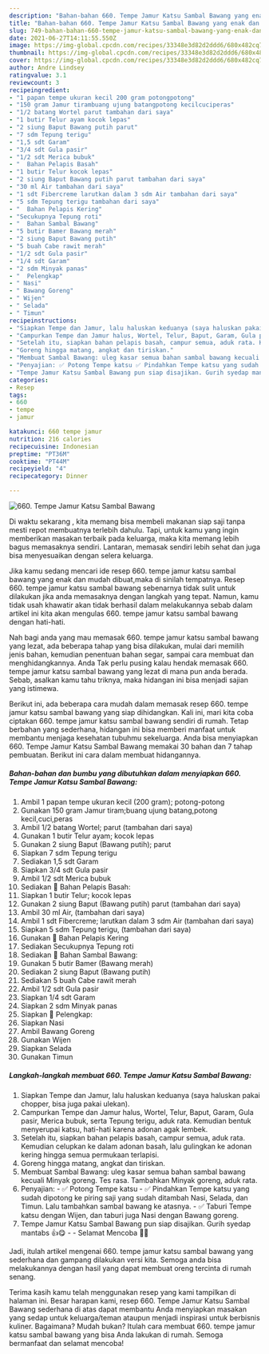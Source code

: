 ```yaml
---
description: "Bahan-bahan 660. Tempe Jamur Katsu Sambal Bawang yang enak dan Mudah Dibuat"
title: "Bahan-bahan 660. Tempe Jamur Katsu Sambal Bawang yang enak dan Mudah Dibuat"
slug: 749-bahan-bahan-660-tempe-jamur-katsu-sambal-bawang-yang-enak-dan-mudah-dibuat
date: 2021-06-27T14:11:55.550Z
image: https://img-global.cpcdn.com/recipes/33348e3d82d2ddd6/680x482cq70/660-tempe-jamur-katsu-sambal-bawang-foto-resep-utama.jpg
thumbnail: https://img-global.cpcdn.com/recipes/33348e3d82d2ddd6/680x482cq70/660-tempe-jamur-katsu-sambal-bawang-foto-resep-utama.jpg
cover: https://img-global.cpcdn.com/recipes/33348e3d82d2ddd6/680x482cq70/660-tempe-jamur-katsu-sambal-bawang-foto-resep-utama.jpg
author: Andre Lindsey
ratingvalue: 3.1
reviewcount: 3
recipeingredient:
- "1 papan tempe ukuran kecil 200 gram potongpotong"
- "150 gram Jamur tirambuang ujung batangpotong kecilcuciperas"
- "1/2 batang Wortel parut tambahan dari saya"
- "1 butir Telur ayam kocok lepas"
- "2 siung Baput Bawang putih parut"
- "7 sdm Tepung terigu"
- "1,5 sdt Garam"
- "3/4 sdt Gula pasir"
- "1/2 sdt Merica bubuk"
- "  Bahan Pelapis Basah"
- "1 butir Telur kocok lepas"
- "2 siung Baput Bawang putih parut tambahan dari saya"
- "30 ml Air tambahan dari saya"
- "1 sdt Fibercreme larutkan dalam 3 sdm Air tambahan dari saya"
- "5 sdm Tepung terigu tambahan dari saya"
- "  Bahan Pelapis Kering"
- "Secukupnya Tepung roti"
- "  Bahan Sambal Bawang"
- "5 butir Bamer Bawang merah"
- "2 siung Baput Bawang putih"
- "5 buah Cabe rawit merah"
- "1/2 sdt Gula pasir"
- "1/4 sdt Garam"
- "2 sdm Minyak panas"
- "  Pelengkap"
- " Nasi"
- " Bawang Goreng"
- " Wijen"
- " Selada"
- " Timun"
recipeinstructions:
- "Siapkan Tempe dan Jamur, lalu haluskan keduanya (saya haluskan pakai chopper, bisa juga pakai ulekan)."
- "Campurkan Tempe dan Jamur halus, Wortel, Telur, Baput, Garam, Gula pasir, Merica bubuk, serta Tepung terigu, aduk rata. Kemudian bentuk menyerupai katsu, hati-hati karena adonan agak lembek."
- "Setelah itu, siapkan bahan pelapis basah, campur semua, aduk rata. Kemudian celupkan ke dalam adonan basah, lalu gulingkan ke adonan kering hingga semua permukaan terlapisi."
- "Goreng hingga matang, angkat dan tiriskan."
- "Membuat Sambal Bawang: uleg kasar semua bahan sambal bawang kecuali Minyak goreng. Tes rasa. Tambahkan Minyak goreng, aduk rata."
- "Penyajian: ✅ Potong Tempe katsu ✅ Pindahkan Tempe katsu yang sudah dipotong ke piring saji yang sudah ditambah Nasi, Selada, dan Timun. Lalu tambahkan sambal bawang ke atasnya. ✅ Taburi Tempe katsu dengan Wijen, dan taburi juga Nasi dengan Bawang goreng."
- "Tempe Jamur Katsu Sambal Bawang pun siap disajikan. Gurih syedap mantabs 👍😋  Selamat Mencoba 🙏😊"
categories:
- Resep
tags:
- 660
- tempe
- jamur

katakunci: 660 tempe jamur 
nutrition: 216 calories
recipecuisine: Indonesian
preptime: "PT36M"
cooktime: "PT44M"
recipeyield: "4"
recipecategory: Dinner

---
```



![660. Tempe Jamur Katsu Sambal Bawang](https://img-global.cpcdn.com/recipes/33348e3d82d2ddd6/680x482cq70/660-tempe-jamur-katsu-sambal-bawang-foto-resep-utama.jpg)

Di waktu  sekarang , kita memang bisa membeli makanan siap saji tanpa mesti repot membuatnya terlebih dahulu. Tapi, untuk kamu yang ingin memberikan masakan terbaik pada keluarga, maka kita memang lebih bagus memasaknya sendiri. Lantaran, memasak sendiri lebih sehat dan juga bisa menyesuaikan dengan selera keluarga.

Jika kamu sedang mencari ide resep 660. tempe jamur katsu sambal bawang yang enak dan mudah dibuat,maka di sinilah tempatnya. Resep 660. tempe jamur katsu sambal bawang  sebenarnya tidak sulit untuk dilakukan jika anda memasaknya dengan langkah yang tepat. Namun, kamu tidak usah khawatir akan tidak berhasil dalam melakukannya 
sebab dalam artikel ini kita akan mengulas 660. tempe jamur katsu sambal bawang dengan hati-hati.  



Nah bagi anda yang mau memasak 660. tempe jamur katsu sambal bawang yang lezat, ada beberapa tahap yang bisa dilakukan, mulai dari memilih jenis bahan, kemudian penentuan bahan segar, sampai cara membuat dan menghidangkannya. Anda Tak perlu pusing kalau hendak memasak 660. tempe jamur katsu sambal bawang yang lezat di mana pun anda berada. Sebab, asalkan kamu  tahu triknya, maka hidangan ini bisa menjadi sajian yang istimewa.

Berikut ini, ada beberapa cara mudah dalam memasak resep 660. tempe jamur katsu sambal bawang yang siap dihidangkan. Kali ini, mari kita coba ciptakan 660. tempe jamur katsu sambal bawang sendiri di rumah. Tetap berbahan yang sederhana, hidangan ini bisa memberi manfaat untuk membantu menjaga kesehatan tubuhmu sekeluarga. Anda bisa menyiapkan 660. Tempe Jamur Katsu Sambal Bawang memakai 30 bahan dan 7 tahap pembuatan. Berikut ini cara dalam membuat hidangannya.

<!--inarticleads1-->

##### Bahan-bahan dan bumbu yang dibutuhkan dalam menyiapkan 660. Tempe Jamur Katsu Sambal Bawang:

1. Ambil 1 papan tempe ukuran kecil (200 gram); potong-potong
1. Gunakan 150 gram Jamur tiram;buang ujung batang,potong kecil,cuci,peras
1. Ambil 1/2 batang Wortel; parut (tambahan dari saya)
1. Gunakan 1 butir Telur ayam; kocok lepas
1. Gunakan 2 siung Baput (Bawang putih); parut
1. Siapkan 7 sdm Tepung terigu
1. Sediakan 1,5 sdt Garam
1. Siapkan 3/4 sdt Gula pasir
1. Ambil 1/2 sdt Merica bubuk
1. Sediakan  📌 Bahan Pelapis Basah:
1. Siapkan 1 butir Telur; kocok lepas
1. Gunakan 2 siung Baput (Bawang putih) parut (tambahan dari saya)
1. Ambil 30 ml Air, (tambahan dari saya)
1. Ambil 1 sdt Fibercreme; larutkan dalam 3 sdm Air (tambahan dari saya)
1. Siapkan 5 sdm Tepung terigu, (tambahan dari saya)
1. Gunakan  📌 Bahan Pelapis Kering
1. Sediakan Secukupnya Tepung roti
1. Sediakan  📌 Bahan Sambal Bawang:
1. Gunakan 5 butir Bamer (Bawang merah)
1. Sediakan 2 siung Baput (Bawang putih)
1. Sediakan 5 buah Cabe rawit merah
1. Ambil 1/2 sdt Gula pasir
1. Siapkan 1/4 sdt Garam
1. Siapkan 2 sdm Minyak panas
1. Siapkan  📌 Pelengkap:
1. Siapkan  Nasi
1. Ambil  Bawang Goreng
1. Gunakan  Wijen
1. Siapkan  Selada
1. Gunakan  Timun




<!--inarticleads2-->

##### Langkah-langkah membuat 660. Tempe Jamur Katsu Sambal Bawang:

1. Siapkan Tempe dan Jamur, lalu haluskan keduanya (saya haluskan pakai chopper, bisa juga pakai ulekan).
1. Campurkan Tempe dan Jamur halus, Wortel, Telur, Baput, Garam, Gula pasir, Merica bubuk, serta Tepung terigu, aduk rata. Kemudian bentuk menyerupai katsu, hati-hati karena adonan agak lembek.
1. Setelah itu, siapkan bahan pelapis basah, campur semua, aduk rata. Kemudian celupkan ke dalam adonan basah, lalu gulingkan ke adonan kering hingga semua permukaan terlapisi.
1. Goreng hingga matang, angkat dan tiriskan.
1. Membuat Sambal Bawang: uleg kasar semua bahan sambal bawang kecuali Minyak goreng. Tes rasa. Tambahkan Minyak goreng, aduk rata.
1. Penyajian: - ✅ Potong Tempe katsu - ✅ Pindahkan Tempe katsu yang sudah dipotong ke piring saji yang sudah ditambah Nasi, Selada, dan Timun. Lalu tambahkan sambal bawang ke atasnya. - ✅ Taburi Tempe katsu dengan Wijen, dan taburi juga Nasi dengan Bawang goreng.
1. Tempe Jamur Katsu Sambal Bawang pun siap disajikan. Gurih syedap mantabs 👍😋 -  - Selamat Mencoba 🙏😊




Jadi, itulah artikel mengenai  660. tempe jamur katsu sambal bawang  yang sederhana dan gampang dilakukan versi kita. Semoga anda bisa melakukannya dengan hasil yang dapat membuat oreng tercinta di rumah senang. 

Terima kasih kamu telah menggunakan resep yang kami tampilkan di halaman ini. Besar harapan kami, resep  660. Tempe Jamur Katsu Sambal Bawang sederhana di atas dapat membantu Anda menyiapkan masakan yang sedap untuk keluarga/teman ataupun menjadi inspirasi untuk berbisnis kuliner. Bagaimana? Mudah bukan? Itulah cara membuat 660. tempe jamur katsu sambal bawang yang bisa Anda lakukan di rumah. Semoga bermanfaat dan selamat mencoba!

